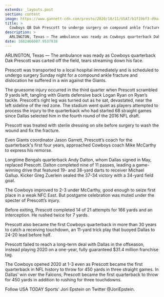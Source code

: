 ```yaml
--- 
extends: _layouts.post 
section: content 
image: https://www.gannett-cdn.com/presto/2020/10/11/USAT/b1f19bf3-d9aa-4c1a-984a-9bfaee9a78db-USP_NFL__New_York_Giants_at_Dallas_Cowboys.jpg?crop=3914,2202,x0,y227&width=3200&height=1801&format=pjpg&auto=webp 
title: > 
  Cowboys QB Dak Prescott to undergo surgery on compound ankle fracture 
description: > 
  ARLINGTON, Texas — The ambulance was ready as Cowboys quarterback Dak Prescott was carted off the field, tears streaming down his face.Prescott was transported to a local hospital immediately and is scheduled to undergo surgery Sunday night for a compound ankle fracture and dislocation he suffered in a win against the Giants.Prescott was treated with sterile dressing on site before surgery to wash the wound and fix the fracture.The Cowboys opened 2020 at 1-3 even as Prescott became the first quarterback in NFL history to throw for 450 yards in three straight games.In Dallas’ win over the Falcons, Prescott became the first quarterback to throw for 450 yards in addition to rushing for three touchdowns. 
date: 1602466087.9537938 
--- 
```

ARLINGTON, Texas — The ambulance was ready as Cowboys quarterback Dak Prescott was carted off the field, tears streaming down his face.

Prescott was transported to a local hospital immediately and is scheduled to undergo surgery Sunday night for a compound ankle fracture and dislocation he suffered in a win against the Giants.

The gruesome injury occurred in the third quarter when Prescott scrambled 9 yards left, tangling with Giants defensive back Logan Ryan on Ryan’s tackle. Prescott’s right leg was turned out as he sat, devastated, near the left sideline of the red zone. The stadium went quiet as players attempted to process the injury to the quarterback who had started 68 straight games since Dallas selected him in the fourth round of the 2016 NFL draft.

Prescott was treated with sterile dressing on site before surgery to wash the wound and fix the fracture.

Even Giants coordinator Jason Garrett, Prescott’s coach for the quarterback's first four years, approached Cowboys coach Mike McCarthy to express his remorse.

Longtime Bengals quarterback Andy Dalton, whom Dallas signed in May, replaced Prescott. Dalton completed nine of 11 passes, leading a game-winning drive that featured 19- and 38-yard darts to receiver Michael Gallup. Kicker Greg Zuerlein sealed the 37-34 victory with a 34-yard field goal.

The Cowboys improved to 2-3 under McCarthy, good enough to seize first place in a weak NFC East. But postgame celebration was muted under the specter of Prescott’s injury.

Before exiting, Prescott completed 14 of 21 attempts for 166 yards and an interception. He rushed twice for 7 yards.

Prescott also became the first Cowboys quarterback in more than 30 years to catch a receiving touchdown, an 11-yard trick play that buoyed Dallas to 24-20 lead before half.

Prescott failed to reach a long-term deal with Dallas in the offseason, instead playing 2020 on a one-year, fully guaranteed $31.4 million franchise tag.

The Cowboys opened 2020 at 1-3 even as Prescott became the first quarterback in NFL history to throw for 450 yards in three straight games. In Dallas’ win over the Falcons, Prescott became the first quarterback to throw for 450 yards in addition to rushing for three touchdowns.

Follow USA TODAY Sports' Jori Epstein on Twitter @JoriEpstein.